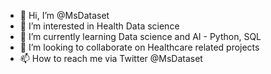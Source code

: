 - 👋 Hi, I’m @MsDataset
- 👀 I’m interested in Health Data science
- 🌱 I’m currently learning Data science and AI - Python, SQL
- 💞️ I’m looking to collaborate on Healthcare related projects
- 📫 How to reach me via Twitter @MsDataset

<!---
MsDataset/MsDataset is a ✨ special ✨ repository because its `README.md` (this file) appears on your GitHub profile.
You can click the Preview link to take a look at your changes.
--->
